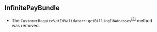 InfinitePayBundle
-----------------
* The `CustomerRequireVatIdValidator::getBillingEUAddesses`<sup>[[?]](https://github.com/oroinc/OroInfinitePayBundle/tree/3.1.0-beta/Validator/Constraints/CustomerRequireVatIdValidator.php#L58 "Oro\Bundle\InfinitePayBundle\Validator\Constraints\CustomerRequireVatIdValidator::getBillingEUAddesses")</sup> method was removed.
